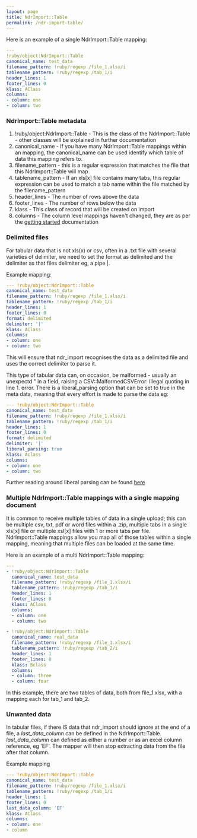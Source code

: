 ```yaml
---
layout: page
title: NdrImport::Table
permalink: /ndr-import-table/
---
```


Here is an example of a single NdrImport::Table mapping:

```yaml
---
!ruby/object:NdrImport::Table
canonical_name: test_data
filename_pattern: !ruby/regexp /file_1.xlsx/i
tablename_pattern: !ruby/regexp /tab_1/i
header_lines: 1
footer_lines: 0
klass: AClass
columns:
- column: one
- column: two
```

### NdrImport::Table metadata

1. !ruby/object:NdrImport::Table - This is the class of the NdrImport::Table - other classes will be explained in further documentation
2. canonical_name - If you have many NdrImport::Table mappings within an mapping, the canonical_name can be used identify which table of data this mapping refers to.
3. filename_pattern - this is a regular expression that matches the file that this NdrImport::Table will map
4. tablename_pattern - If an xls[x] file contains many tabs, this regular expression can be used to match a tab name within the file matched by the filename_pattern
5. header_lines - The number of rows above the data
6. footer_lines - The number of rows below the data
7. klass - This class of record that will be created on import
8. columns - The column level mappings haven't changed, they are as per the [getting started](getting-started.md) documentation


### Delimited files

For tabular data that is not xls(x) or csv, often in a .txt file with several varieties of delimiter, we need to set the format as delimited and the delimiter as that files delimiter eg, a pipe |.

Example mapping:

```yaml
--- !ruby/object:NdrImport::Table
canonical_name: test_data
filename_pattern: !ruby/regexp /file_1.xlsx/i
tablename_pattern: !ruby/regexp /tab_1/i
header_lines: 1
footer_lines: 0
format: delimited
delimiter: '|'
klass: AClass
columns:
- column: one
- column: two
```

This will ensure that ndr_import recognises the data as a delimited file and uses the correct delimiter to parse it.

This type of tabular data can, on occasion, be malformed - usually an unexpectd " in a field, raising a CSV::MalformedCSVError: Illegal quoting in line 1. error. There is a liberal_parsing option that can be set to true in the meta data, meaning that every effort is made to parse the data eg:

```yaml
--- !ruby/object:NdrImport::Table
canonical_name: test_data
filename_pattern: !ruby/regexp /file_1.xlsx/i
tablename_pattern: !ruby/regexp /tab_1/i
header_lines: 1
footer_lines: 0
format: delimited
delimiter: '|'
liberal_parsing: true
klass: Aclass
columns:
- column: one
- column: two
```

Further reading around liberal parsing can be found [here](https://bigbinary.com/blog/ruby-2-4-introduces-liberal_parsing-option-for-parsing-bad-csv-data)


### Multiple NdrImport::Table mappings with a single mapping document

It is common to receive multiple tables of data in a single upload; this can be multiple csv, txt, pdf or word files within a .zip, multiple tabs in a single xls[x] file or multiple xsl[x] files with 1 or more tabs per file. NdrImport::Table mappings allow you map all of those tables within a single mapping, meaning that multiple files can be loaded at the same time.

Here is an example of a multi NdrImport::Table mapping:

```yaml
---
- !ruby/object:NdrImport::Table
  canonical_name: test_data
  filename_pattern: !ruby/regexp /file_1.xlsx/i
  tablename_pattern: !ruby/regexp /tab_1/i
  header_lines: 1
  footer_lines: 0
  klass: AClass
  columns:
  - column: one
  - column: two

- !ruby/object:NdrImport::Table
  canonical_name: real_data
  filename_pattern: !ruby/regexp /file_1.xlsx/i
  tablename_pattern: !ruby/regexp /tab_2/i
  header_lines: 1
  footer_lines: 0
  klass: Bclass
  columns:
  - column: three
  - column: four
```

In this example, there are two tables of data, both from file_1.xlsx, with a mapping each for tab_1 and tab_2.


### Unwanted data

In tabular files, if there IS data that ndr_import should ignore at the end of a file, a *last_data_column* can be defined in the NdrImport::Table.
*last_data_column* can defined as either a number or as an excel column reference, eg 'EF'. The mapper will then stop extracting data from the file after that column.

Example mapping
```yaml
--- !ruby/object:NdrImport::Table
canonical_name: test_data
filename_pattern: !ruby/regexp /file_1.xlsx/i
tablename_pattern: !ruby/regexp /tab_1/i
header_lines: 1
footer_lines: 0
last_data_column: 'EF'
klass: AClass
columns:
- column: one
- column